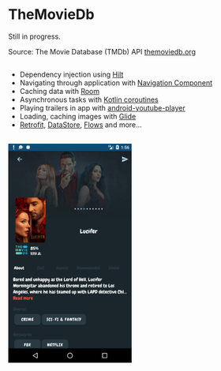 # TheMovieDb

Still in progress.

Source: The Movie Database (TMDb) API [themoviedb.org](https://www.themoviedb.org/)

## 

* Dependency injection using [Hilt](https://developer.android.com/training/dependency-injection/hilt-android)
* Navigating through application with [Navigation Component](https://developer.android.com/guide/navigation)
* Caching data with [Room](https://developer.android.com/jetpack/androidx/releases/room)
* Asynchronous tasks with [Kotlin coroutines](https://developer.android.com/kotlin/coroutines)
* Playing trailers in app with [android-youtube-player](https://github.com/PierfrancescoSoffritti/android-youtube-player)
* Loading, caching images with [Glide](https://bumptech.github.io/glide/)
* [Retrofit](https://square.github.io/retrofit/), [DataStore](https://developer.android.com/topic/libraries/architecture/datastore), [Flows](https://developer.android.com/reference/java/util/concurrent/Flow) and more...

## 

<img src=Screenshot_1601121380.png width=250 >

